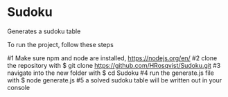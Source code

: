 # Sudoku
Generates a sudoku table

To run the project, follow these steps

#1 Make sure npm and node are installed, https://nodejs.org/en/
#2 clone the repository with $ git clone https://github.com/HRosqvist/Sudoku.git
#3 navigate into the new folder with $ cd Sudoku
#4 run the generate.js file with $ node generate.js
#5 a solved sudoku table will be written out in your console
